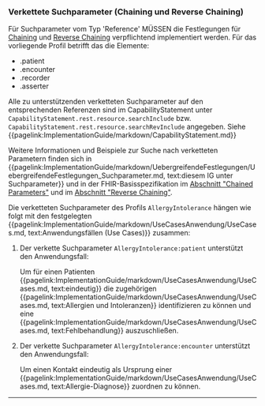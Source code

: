 ### Verkettete Suchparameter (Chaining und Reverse Chaining)

Für Suchparameter vom Typ 'Reference' MÜSSEN die Festlegungen für [Chaining](https://hl7.org/fhir/R4/search.html#chaining) und [Reverse Chaining](https://hl7.org/fhir/R4/search.html#has) verpflichtend implementiert werden. 
Für das vorliegende Profil betrifft das die Elemente:
* .patient
* .encounter
* .recorder
* .asserter

Alle zu unterstützenden verketteten Suchparameter auf den entsprechenden Referenzen sind im CapabilityStatement unter ```CapabilityStatement.rest.resource.searchInclude``` bzw. ```CapabilityStatement.rest.resource.searchRevInclude``` angegeben. Siehe {{pagelink:ImplementationGuide/markdown/CapabilityStatement.md}}

Weitere Informationen und Beispiele zur Suche nach verketteten Parametern finden sich in {{pagelink:ImplementationGuide/markdown/UebergreifendeFestlegungen/UebergreifendeFestlegungen_Suchparameter.md, text:diesem IG unter Suchparameter}} und in der FHIR-Basisspezifikation im [Abschnitt "Chained Parameters"](https://hl7.org/fhir/R4/search.html#chaining) und im [Abschnitt "Reverse Chaining"](https://hl7.org/fhir/R4/search.html#has).

Die verketteten Suchparameter des Profils ```AllergyIntolerance``` hängen wie folgt mit den festgelegten {{pagelink:ImplementationGuide/markdown/UseCasesAnwendung/UseCases.md, text:Anwendungsfällen (Use Cases)}}  zusammen:


1. Der verkette Suchparameter ```AllergyIntolerance:patient``` unterstützt den Anwendungsfall:

    Um für einen Patienten {{pagelink:ImplementationGuide/markdown/UseCasesAnwendung/UseCases.md, text:eindeutig}} die zugehörigen {{pagelink:ImplementationGuide/markdown/UseCasesAnwendung/UseCases.md, text:Allergien und Intoleranzen}} identifizieren zu können und eine {{pagelink:ImplementationGuide/markdown/UseCasesAnwendung/UseCases.md, text:Fehlbehandlung}} auszuschließen.

1. Der verkette Suchparameter ```AllergyIntolerance:encounter``` unterstützt den Anwendungsfall:

    Um einen Kontakt eindeutig als Ursprung einer {{pagelink:ImplementationGuide/markdown/UseCasesAnwendung/UseCases.md, text:Allergie-Diagnose}} zuordnen zu können.

---
